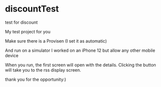 # discountTest
test for discount


My test project for you

Make sure there is a  Provisen (I set it as automatic)

And run on a simulator I worked on an iPhone 12 but allow any other mobile device

When you run, the first screen will open with the details.
Clicking the button will take you to the rss display screen.

thank you for the opportunity:)
